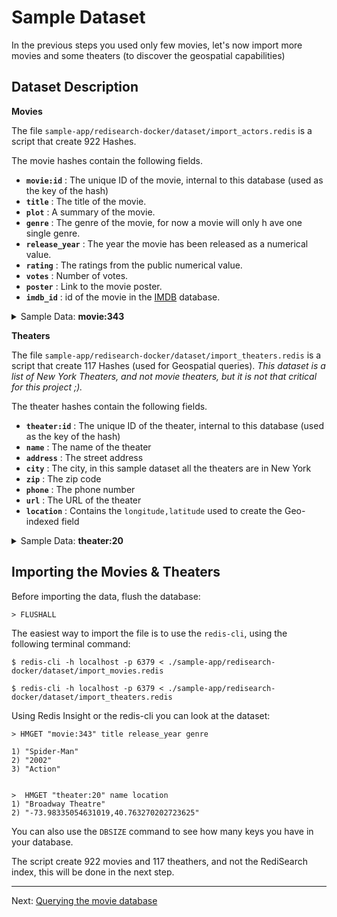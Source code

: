 # Sample Dataset

In the previous steps you used only few movies, let's now import more movies and some theaters (to discover the geospatial capabilities)

## Dataset Description

**Movies**

The file `sample-app/redisearch-docker/dataset/import_actors.redis` is a script that create 922 Hashes.

The movie hashes contain the following fields.

* **`movie:id`** : The unique ID of the movie, internal to this database (used as the key of the hash)
* **`title`** : The title of the movie.
* **`plot`** : A summary of the movie.
* **`genre`** : The genre of the movie, for now a movie will only h ave one single genre.
* **`release_year`** : The year the movie has been released as a numerical value.
* **`rating`** : The ratings from the public numerical value.
* **`votes`** : Number of votes.
* **`poster`** : Link to the movie poster.
* **`imdb_id`** : id of the movie in the [IMDB](https://imdb.com) database.

<details> 
  <summary>Sample Data: <b>movie:343</b></summary>
  <table>
      <thead>
        <tr>
            <th>Field</th>
            <th>Value</th>
        </tr>
    </thead>
  <tbody>
    <tr>
        <th>title</th>
        <td style='font-family:monospace; font-size: 0.875em; "'>
        Spider-Man
        </td>
    </tr>
    <tr>
        <th>plot</th>
        <td style='font-family:monospace; font-size: 0.875em; "'>
        When bitten by a genetically modified spider a nerdy shy and awkward high school student gains spider-like abilities that he eventually must use to fight evil as a superhero after tragedy befalls his family.
        </td>
    </tr>
    <tr>
        <th>genre</th>
        <td style='font-family:monospace; font-size: 0.875em; "'>
        Action
        </td>
    </tr>
    <tr>
        <th>release_year</th>
        <td style='font-family:monospace; font-size: 0.875em; "'>
        2002
        </td>
    </tr>
    <tr>
        <th>rating</th>
        <td style='font-family:monospace; font-size: 0.875em; "'>
        7.3
        </td>
    </tr>
    <tr>
        <th>votes</th>
        <td style='font-family:monospace; font-size: 0.875em; "'>
        662219
        </td>
    </tr>
    <tr>
        <th>poster</th>
        <td style='font-family:monospace; font-size: 0.875em; "'>
        https://m.media-amazon.com/images/M/MV5BZDEyN2NhMjgtMjdhNi00MmNlLWE5YTgtZGE4MzNjMTRlMGEwXkEyXkFqcGdeQXVyNDUyOTg3Njg@._V1_SX300.jpg
        </td>
    </tr>
    <tr>
        <th>imdb_id</th>
        <td style='font-family:monospace; font-size: 0.875em; "'>
        tt0145487
        </td>
    </tr>
    <tbody>
  </table>
</details>

**Theaters**

The file `sample-app/redisearch-docker/dataset/import_theaters.redis` is a script that create 117 Hashes (used for Geospatial queries). *This dataset is a list of New York Theaters, and not movie theaters, but it is not that critical for this project ;).*

The theater hashes contain the following fields.

* **`theater:id`** : The unique ID of the theater, internal to this database (used as the key of the hash)
* **`name`** : The name of the theater
* **`address`** : The street address
* **`city`** : The city, in this sample dataset all the theaters are in New York
* **`zip`** : The zip code
* **`phone`** : The phone number
* **`url`** : The URL of the theater
* **`location`** : Contains the `longitude,latitude` used to create the Geo-indexed field


<details> 
 <summary>Sample Data: <b>theater:20</b></summary>
  <table>
      <thead>
        <tr>
            <th>Field</th>
            <th>Value</th>
        </tr>
    </thead>
  <tbody>
    <tr>
        <th>name</th>
        <td style='font-family:monospace; font-size: 0.875em; "'>
        Broadway Theatre
        </td>
    </tr>
    <tr>
        <th>address</th>
        <td style='font-family:monospace; font-size: 0.875em; "'>
        1681 Broadway
        </td>
    </tr>
    <tr>
        <th>city</th>
        <td style='font-family:monospace; font-size: 0.875em; "'>
        New York
        </td>
    </tr>
    <tr>
        <th>zip</th>
        <td style='font-family:monospace; font-size: 0.875em; "'>
        10019
        </td>
    </tr>
    <tr>
        <th>phone</th>
        <td style='font-family:monospace; font-size: 0.875em; "'>
        212 944-3700
        </td>
    </tr>
    <tr>
        <th>url</th>
        <td style='font-family:monospace; font-size: 0.875em; "'>
        http://www.shubertorganization.com/theatres/broadway.asp
        </td>
    </tr>
    <tr>
        <th>location</th>
        <td style='font-family:monospace; font-size: 0.875em; "'>
        -73.98335054631019,40.763270202723625
        </td>
    </tr>
    <tbody>
  </table>
</details>

## Importing the Movies & Theaters

Before importing the data, flush the database:

```
> FLUSHALL
```


The easiest way to import the file is to use the `redis-cli`, using the following terminal command:

```
$ redis-cli -h localhost -p 6379 < ./sample-app/redisearch-docker/dataset/import_movies.redis

$ redis-cli -h localhost -p 6379 < ./sample-app/redisearch-docker/dataset/import_theaters.redis

```


Using Redis Insight or the redis-cli you can look at the dataset:

```
> HMGET "movie:343" title release_year genre

1) "Spider-Man"
2) "2002"
3) "Action"


>  HMGET "theater:20" name location
1) "Broadway Theatre"
2) "-73.98335054631019,40.763270202723625"
```

You can also use the `DBSIZE` command to see how many keys you have in your database.

The script create 922 movies and 117 theathers, and not the RediSearch index, this will be done in the next step.

---
Next: [Querying the movie database](007-query-movies.md)